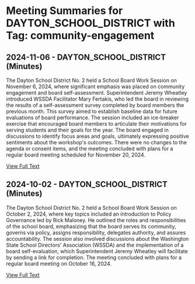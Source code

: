 # Meeting Summaries for DAYTON_SCHOOL_DISTRICT with Tag: community-engagement

## 2024-11-06 - DAYTON_SCHOOL_DISTRICT (Minutes)

The Dayton School District No. 2 held a School Board Work Session on November 6, 2024, where significant emphasis was placed on community engagement and board self-assessment. Superintendent Jeremy Wheatley introduced WSSDA Facilitator Mary Fertakis, who led the board in reviewing the results of a self-assessment survey completed by board members the previous month. This survey aimed to establish baseline data for future evaluations of board performance. The session included an ice-breaker exercise that encouraged board members to articulate their motivations for serving students and their goals for the year. The board engaged in discussions to identify focus areas and goals, ultimately expressing positive sentiments about the workshop's outcomes. There were no changes to the agenda or consent items, and the meeting concluded with plans for a regular board meeting scheduled for November 20, 2024.

[View Full Text](https://raw.githubusercontent.com/VoronoiPerspectives/WashingtonStateSchoolBoardExplorer/refs/heads/main/data/countries/usa/states/wa/counties/columbia/school_boards/dayton_school_district/2024/2024-11-06-minutes.txt)

## 2024-10-02 - DAYTON_SCHOOL_DISTRICT (Minutes)

The Dayton School District No. 2 held a School Board Work Session on October 2, 2024, where key topics included an introduction to Policy Governance led by Rick Maloney. He outlined the roles and responsibilities of the school board, emphasizing that the board serves its community, governs via policy, assigns responsibility, delegates authority, and assures accountability. The session also involved discussions about the Washington State School Directors' Association (WSSDA) and the implementation of a board self-evaluation, which Superintendent Jeremy Wheatley will facilitate by sending a link for completion. The meeting concluded with plans for a regular board meeting on October 16, 2024.

[View Full Text](https://raw.githubusercontent.com/VoronoiPerspectives/WashingtonStateSchoolBoardExplorer/refs/heads/main/data/countries/usa/states/wa/counties/columbia/school_boards/dayton_school_district/2024/2024-10-02-minutes.txt)

